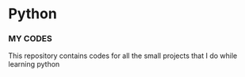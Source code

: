 # Python
### MY CODES
This repository contains codes for all the small projects that I do while learning python
